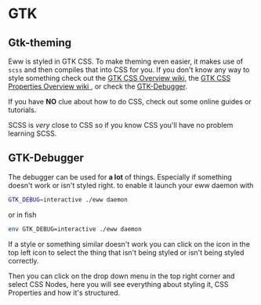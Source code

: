 # GTK

## Gtk-theming

Eww is styled in GTK CSS.
To make theming even easier, it makes use of `scss` and then compiles that into CSS for you.
If you don't know any way to style something check out the [GTK CSS Overview wiki](https://developer.gnome.org/gtk3/stable/chap-css-overview.html),
the [GTK CSS Properties Overview wiki ](https://developer.gnome.org/gtk3/stable/chap-css-properties.html),
or check the [GTK-Debugger](#gtk-debugger).

If you have **NO** clue about how to do CSS, check out some online guides or tutorials.

SCSS is _very_ close to CSS so if you know CSS you'll have no problem learning SCSS.

## GTK-Debugger

The debugger can be used for **a lot** of things. Especially if something doesn't work or isn't styled right. to enable it launch your eww daemon with

```bash
GTK_DEBUG=interactive ./eww daemon
```

or in fish

```bash
env GTK_DEBUG=interactive ./eww daemon
```

If a style or something similar doesn't work you can click on the icon in the top left icon to select the thing that isn't being styled or isn't being styled correctly.

Then you can click on the drop down menu in the top right corner and select CSS Nodes, here you will see everything about styling it, CSS Properties and how it's structured.
